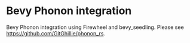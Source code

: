 # Bevy Phonon integration

Bevy Phonon integration using Firewheel and bevy_seedling.
Please see https://github.com/GitGhillie/phonon_rs.